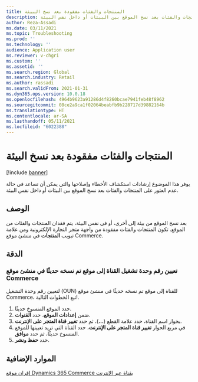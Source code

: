 ```yaml
---
title: المنتجات والفئات مفقودة بعد نسخ البيئة
description: يوفر هذا الموضوع إرشادات استكشاف الأخطاء وإصلاحها والتي يمكن أن تساعد في حالة عدم العثور على المنتجات والفئات بعد نسخ الموقع بين البيئات أو داخل نفس البيئة.
author: Reza-Assadi
ms.date: 03/11/2021
ms.topic: Troubleshooting
ms.prod: ''
ms.technology: ''
audience: Application user
ms.reviewer: v-chgri
ms.custom: ''
ms.assetid: ''
ms.search.region: Global
ms.search.industry: Retail
ms.author: rassadi
ms.search.validFrom: 2021-01-31
ms.dyn365.ops.version: 10.0.18
ms.openlocfilehash: 4964b9623a91286d4f8260bcae7941feb48f8962
ms.sourcegitcommit: 08ce2a9ca1f02064beabfb9b228717d39882164b
ms.translationtype: HT
ms.contentlocale: ar-SA
ms.lasthandoff: 05/11/2021
ms.locfileid: "6022388"
---
```

# <a name="products-and-categories-missing-after-environment-copy"></a>المنتجات والفئات مفقودة بعد نسخ البيئة

[!include [banner](../../includes/banner.md)]

يوفر هذا الموضوع إرشادات استكشاف الأخطاء وإصلاحها والتي يمكن أن تساعد في حالة عدم العثور على المنتجات والفئات بعد نسخ الموقع بين البيئات أو داخل نفس البيئة.

## <a name="description"></a>الوصف

بعد نسخ الموقع من بيئة إلى أخرى، أو في نفس البيئة، يتم فقدان المنتجات والفئات من الموقع. تكون المنتجات والفئات مفقودة من واجهة متجر التجارة الإلكترونية ومن علامة تبويب **المنتجات** في منشئ موقع Commerce.

## <a name="resolution"></a>الدقة

### <a name="map-the-channel-operating-unit-number-to-a-newly-copied-site-in-commerce-site-builder"></a>تعيين رقم وحدة تشغيل القناة إلى موقع تم نسخه حديثًا في منشئ موقع Commerce

لتعيين رقم وحدة التشغيل (OUN) للقناة إلى موقع تم نسخه حديثًا في منشئ موقع Commerce، اتبع الخطوات التالية.

1. حدد الموقع المنسوخ حديثًا.
1. ضمن **إعدادات الموقع**، حدد **القنوات**.
1. بجوار اسم القناة، حدد علامة القطع (**...**)، ثم حدد **تغيير قناة المتجر على الإنترنت**.
1. في مربع الحوار **تغيير قناة المتجر على الإنترنت**، حدد القناة التي تريد تعيينها للموقع المنسوخ حديثًا، ثم حدد **موافق**.
1. حدد **حفظ ونشر**.

## <a name="additional-resources"></a>الموارد الإضافية

[إقران موقع Dynamics 365 Commerce بقناة عبر الإنترنت](../associate-site-online-store.md)
